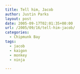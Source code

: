 ```yaml
---
title: Tell him, Jacob
author: Justin Parks
layout: post
date: 2005-09-17T02:01:35+00:00
url: /2005/09/16/tell-him-jacob/
categories:
  - Chipmunk Bay
tags:
  - jacob
  - kaigon
  - monkey
  - ninja

---
```

